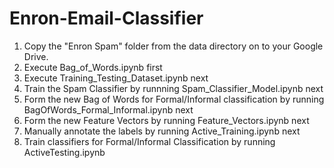 # Enron-Email-Classifier

1. Copy the "Enron Spam" folder from the data directory on to your Google Drive.
2. Execute Bag_of_Words.ipynb first
3. Execute Training_Testing_Dataset.ipynb next
4. Train the Spam Classifier by runnning Spam_Classifier_Model.ipynb next
5. Form the new Bag of Words for Formal/Informal classification by running BagOfWords_Formal_Informal.ipynb next
6. Form the new Feature Vectors by running Feature_Vectors.ipynb next
7. Manually annotate the labels by running Active_Training.ipynb next
8. Train classifiers for Formal/Informal Classification by running ActiveTesting.ipynb
